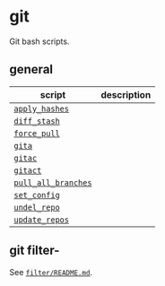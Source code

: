 # git

Git bash scripts.

## general

| script               | description                           |
| -------------------- | ------------------------------------  |
| [`apply_hashes`](apply_hashes.sh) | |
| [`diff_stash`](diff_stash.sh) | |
| [`force_pull`](force_pull.sh) | |
| [`gita`](gita.sh) | |
| [`gitac`](gitac.sh) | |
| [`gitact`](gitact.sh) | |
| [`pull_all_branches`](pull_all_branches.sh) | |
| [`set_config`](set_config.sh) | |
| [`undel_repo`](undel_repo.sh) | |
| [`update_repos`](update_repos.sh) | |

## git filter-

See [`filter/README.md`](filter/README.md).
